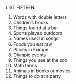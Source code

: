 


LIST FIFTEEN:
1. Words with double letters
2. Children’s books
3. Things found at a bar
4. Sports played outdoors
5. Names used in songs
6. Foods you eat raw
7. Places in Europe
8. Olympic events
9. Things you see at the zoo
10. Math terms
11. Animals in books or movies
12. Things to do at a party
